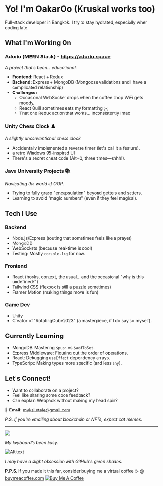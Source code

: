 # Yo! I'm OakarOo (Kruskal works too)

Full-stack developer in Bangkok. I try to stay hydrated, especially when coding late.

## What I'm Working On

### Adorio (MERN Stack) - https://adorio.space
*A project that's been... educational.*

* **Frontend:** React + Redux
* **Backend:** Express + MongoDB (Mongoose validations and I have a complicated relationship)
* **Challenges:**
    * Occasional WebSocket drops when the coffee shop WiFi gets moody.
    * React Quill sometimes eats my formatting ;-;
    * That one Redux action that works... inconsistently lmao


### Unity Chess Clock ♟️
*A slightly unconventional chess clock.*

* Accidentally implemented a reverse timer (let's call it a feature).
*  a retro Windows 95-inspired UI 
* There's a secret cheat code (Alt+Q, three times—shhh!).

### Java University Projects 📚
*Navigating the world of OOP.*

* Trying to fully grasp "encapsulation" beyond getters and setters.
* Learning to avoid "magic numbers" (even if they feel magical).

## Tech I Use

### Backend
* Node.js/Express (routing that sometimes feels like a prayer)
* MongoDB 
* WebSockets (because real-time is cool)
* Testing: Mostly `console.log` for now.

### Frontend
* React (hooks, context, the usual... and the occasional "why is this undefined?")
* Tailwind CSS (flexbox is still a puzzle sometimes)
* Framer Motion (making things move is fun)

### Game Dev
* Unity
* Creator of "RotatingCube2023" (a masterpiece, if I do say so myself).

## Currently Learning

* MongoDB: Mastering `$push` vs `$addToSet`.
* Express Middleware: Figuring out the order of operations.
* React: Debugging `useEffect` dependency arrays.
* TypeScript: Making types more specific (and less `any`).

## Let's Connect!

* Want to collaborate on a project?
* Feel like sharing some code feedback?
* Can explain Webpack without making my head spin?

📧 **Email:** mykal.stele@gmail.com

*P.S. If you're emailing about blockchain or NFTs, expect cat memes.*

---

<a href="https://wakatime.com"><img src="https://wakatime.com/share/@35665028-0b40-4980-9103-c87c17b0f8fe/8913565a-b52a-4a6b-a15d-d5e134f4fee0.png" /></a>

*My keyboard's been busy.*

![Alt text](https://wakatime.com/share/@35665028-0b40-4980-9103-c87c17b0f8fe/b621d19d-e2d4-4674-9678-db2f1df8084d.svg)

*I may have a slight obsession with GitHub's green shades.*

**P.P.S.** If you made it this far, consider buying me a virtual coffee ☕  @ [buymeacoffee.com](https://buymeacoffee.com/mykalstele4)
[![Buy Me A Coffee](https://cdn.buymeacoffee.com/buttons/v2/default-yellow.png)](https://buymeacoffee.com/mykalstele4)
